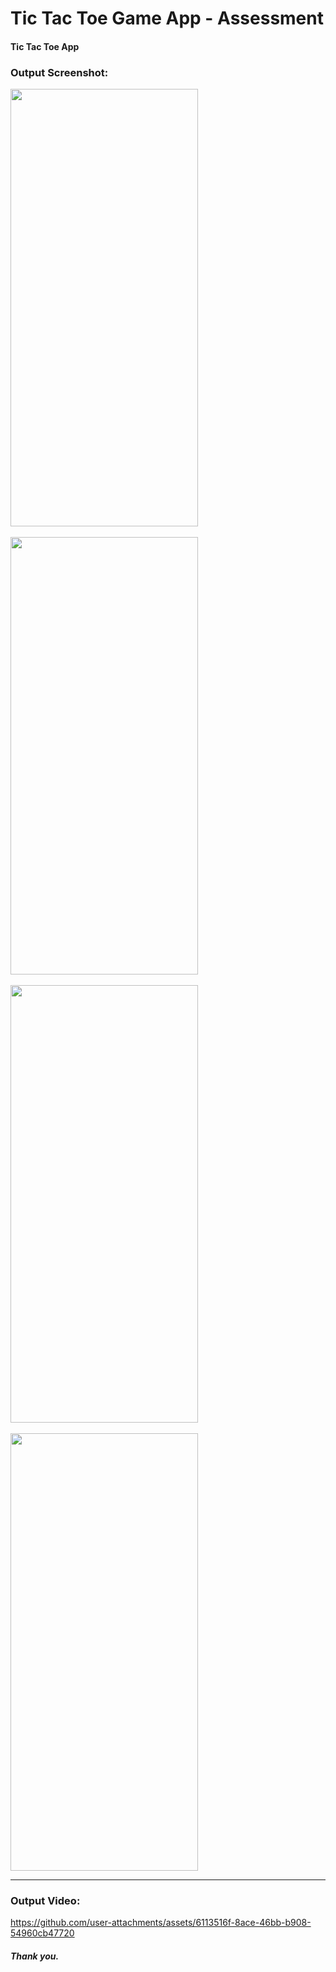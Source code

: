 # Tic Tac Toe Game App - Assessment
<h4> Tic Tac Toe App </h4>

<h3> Output Screenshot: </h3>
<img src="https://github.com/user-attachments/assets/f9542a86-99d5-4597-9165-740583ad0e4d" width="300px" height="700px"/>
<br/>
<br/>

<img src="https://github.com/user-attachments/assets/2343c6b6-a006-44f8-9097-869763919301" width="300px" height="700px"/>
<br/>
<br/>

<img src="https://github.com/user-attachments/assets/394dca89-1098-40c1-b6c4-27c0821c3289" width="300px" height="700px"/>
<br/>
<br/>

<img src="https://github.com/user-attachments/assets/911df6be-66f5-4699-8633-74e0c8eb5257" width="300px" height="700px"/>
<br/>

<hr/>

<h3>Output Video: </h3>

https://github.com/user-attachments/assets/6113516f-8ace-46bb-b908-54960cb47720

<h5> Thank you. </h5>

